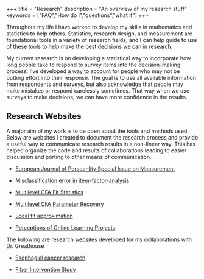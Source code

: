 +++
title = "Research"
description = "An overview of my research stuff"
keywords = ["FAQ","How do I","questions","what if"]
+++

Throughout my life I have worked to develop my skills in mathematics and  statistics to help others. 
Statistics, research design, and measurement are foundational tools in a variety of research fields, and I can help guide to use of these tools to help make the best decisions we can in research.  

My current research is on developing a statistical way to incorporate how long people take to respond to survey items into the decision-making process. I’ve developed a way to account for people who may not be putting effort into their response. 
The goal is to use all available information from respondents and surveys, but also acknowledge that people may make mistakes or respond carelessly sometimes. 
That way when we use surveys to make decisions, we can have more confidence in the results.


## Research Websites

A major aim of my work is to be open about the tools and methods used.
Below are websites I created to document the research process and provide a useful way to communicate research results in a non-linear way.
This has helped organize the code and results of collaborations leading to easier discussion and porting to other means of communication.

* [European Journal of Persoanlity Special Issue on Measurement](https://noah-padgett.github.io/EJP-Special-Issue/)

* [Misclassification error in item-factor-analysis](https://noah-padgett.github.io/Padgett-Dissertation/)

* [Multilevel CFA Fit Statistics](https://noah-padgett.github.io/mcfa-fit/)

* [Multilevel CFA Parameter Recovery](https://noah-padgett.github.io/mcfa-para-est/)

* [Local fit approximation](https://noah-padgett.github.io/laplace-local-fit/)

* [Perceptions of Online Learning Projects](https://noah-padgett.github.io/pools-projects/)

The following are research websites developed for my collaborations with Dr. Greathouse

* [Esophagial cancer research](https://greathouselab.github.io/esoph-micro-cancer-workflow/)

* [Fiber Intervention Study](https://greathouselab.github.io/Fiber_Intervention_Study/)
